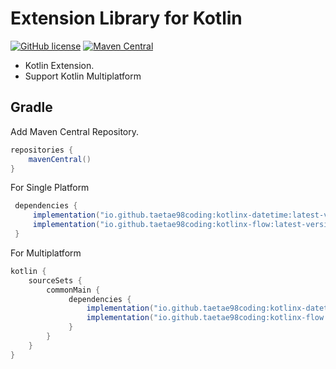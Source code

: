 # Extension Library for Kotlin

[![GitHub license](https://img.shields.io/github/license/kotlin/kotlinx.collections.immutable)](LICENSE.txt) 
[![Maven Central](https://img.shields.io/maven-central/v/io.github.taetae98coding/kotlinx-flow.svg?label=Maven%20Central)](https://central.sonatype.com/artifact/io.github.taetae98coding/kotlinx-flow)

- Kotlin Extension.
- Support Kotlin Multiplatform

## Gradle
Add Maven Central Repository.
```groovy
repositories {
    mavenCentral()
}
```
For Single Platform
```groovy
 dependencies {
     implementation("io.github.taetae98coding:kotlinx-datetime:latest-version")
     implementation("io.github.taetae98coding:kotlinx-flow:latest-version")
 }
```

For Multiplatform
```groovy
kotlin {
    sourceSets {
        commonMain {
             dependencies {
                 implementation("io.github.taetae98coding:kotlinx-datetime:latest-version")
                 implementation("io.github.taetae98coding:kotlinx-flow:latest-version")
             }
        }
    }
}
```
